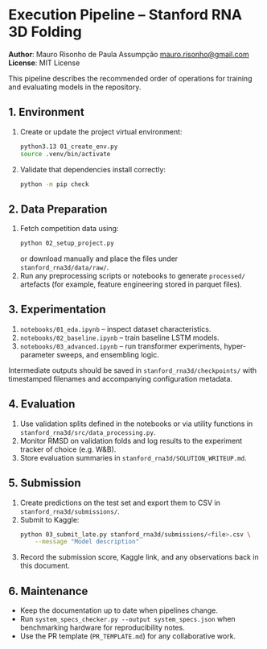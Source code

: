 # Execution Pipeline – Stanford RNA 3D Folding

**Author**: Mauro Risonho de Paula Assumpção <mauro.risonho@gmail.com>  
**License**: MIT License

This pipeline describes the recommended order of operations for training and
evaluating models in the repository.

## 1. Environment

1. Create or update the project virtual environment:
   ```bash
   python3.13 01_create_env.py
   source .venv/bin/activate
   ```
2. Validate that dependencies install correctly:
   ```bash
   python -m pip check
   ```

## 2. Data Preparation

1. Fetch competition data using:
   ```bash
   python 02_setup_project.py
   ```
   or download manually and place the files under `stanford_rna3d/data/raw/`.
2. Run any preprocessing scripts or notebooks to generate `processed/`
   artefacts (for example, feature engineering stored in parquet files).

## 3. Experimentation

1. `notebooks/01_eda.ipynb` – inspect dataset characteristics.
2. `notebooks/02_baseline.ipynb` – train baseline LSTM models.
3. `notebooks/03_advanced.ipynb` – run transformer experiments, hyper-parameter
   sweeps, and ensembling logic.

Intermediate outputs should be saved in `stanford_rna3d/checkpoints/` with
timestamped filenames and accompanying configuration metadata.

## 4. Evaluation

1. Use validation splits defined in the notebooks or via utility functions in
   `stanford_rna3d/src/data_processing.py`.
2. Monitor RMSD on validation folds and log results to the experiment tracker
   of choice (e.g. W&B).
3. Store evaluation summaries in `stanford_rna3d/SOLUTION_WRITEUP.md`.

## 5. Submission

1. Create predictions on the test set and export them to CSV in
   `stanford_rna3d/submissions/`.
2. Submit to Kaggle:
   ```bash
   python 03_submit_late.py stanford_rna3d/submissions/<file>.csv \
       --message "Model description"
   ```
3. Record the submission score, Kaggle link, and any observations back in this
   document.

## 6. Maintenance

- Keep the documentation up to date when pipelines change.
- Run `system_specs_checker.py --output system_specs.json` when benchmarking
  hardware for reproducibility notes.
- Use the PR template (`PR_TEMPLATE.md`) for any collaborative work.
